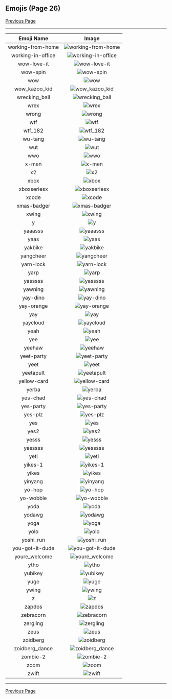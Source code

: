 
  ## Emojis (Page 26)

  [Previous Page](/docs/denverdevs/page-v-0025.md)

  <hr />

  |Emoji Name|Image|
  | :-: | :-: |
  |working-from-home| ![working-from-home](/emojis/denverdevs/working-from-home.png)|
  |working-in-office| ![working-in-office](/emojis/denverdevs/working-in-office.png)|
  |wow-love-it| ![wow-love-it](/emojis/denverdevs/wow-love-it.gif)|
  |wow-spin| ![wow-spin](/emojis/denverdevs/wow-spin.gif)|
  |wow| ![wow](/emojis/denverdevs/wow.jpg)|
  |wow_kazoo_kid| ![wow_kazoo_kid](/emojis/denverdevs/wow_kazoo_kid.gif)|
  |wrecking_ball| ![wrecking_ball](/emojis/denverdevs/wrecking_ball.gif)|
  |wrex| ![wrex](/emojis/denverdevs/wrex.png)|
  |wrong| ![wrong](/emojis/denverdevs/wrong.jpg)|
  |wtf| ![wtf](/emojis/denverdevs/wtf.png)|
  |wtf_182| ![wtf_182](/emojis/denverdevs/wtf_182.gif)|
  |wu-tang| ![wu-tang](/emojis/denverdevs/wu-tang.jpg)|
  |wut| ![wut](/emojis/denverdevs/wut.jpg)|
  |wwo| ![wwo](/emojis/denverdevs/wwo.png)|
  |x-men| ![x-men](/emojis/denverdevs/x-men.png)|
  |x2| ![x2](/emojis/denverdevs/x2.png)|
  |xbox| ![xbox](/emojis/denverdevs/xbox.png)|
  |xboxseriesx| ![xboxseriesx](/emojis/denverdevs/xboxseriesx.png)|
  |xcode| ![xcode](/emojis/denverdevs/xcode.png)|
  |xmas-badger| ![xmas-badger](/emojis/denverdevs/xmas-badger.gif)|
  |xwing| ![xwing](/emojis/denverdevs/xwing.png)|
  |y| ![y](/emojis/denverdevs/y.jpg)|
  |yaaasss| ![yaaasss](/emojis/denverdevs/yaaasss.png)|
  |yaas| ![yaas](/emojis/denverdevs/yaas.gif)|
  |yakbike| ![yakbike](/emojis/denverdevs/yakbike.jpg)|
  |yangcheer| ![yangcheer](/emojis/denverdevs/yangcheer.gif)|
  |yarn-lock| ![yarn-lock](/emojis/denverdevs/yarn-lock.png)|
  |yarp| ![yarp](/emojis/denverdevs/yarp.png)|
  |yasssss| ![yasssss](/emojis/denverdevs/yasssss.gif)|
  |yawning| ![yawning](/emojis/denverdevs/yawning.gif)|
  |yay-dino| ![yay-dino](/emojis/denverdevs/yay-dino.png)|
  |yay-orange| ![yay-orange](/emojis/denverdevs/yay-orange.gif)|
  |yay| ![yay](/emojis/denverdevs/yay.gif)|
  |yaycloud| ![yaycloud](/emojis/denverdevs/yaycloud.png)|
  |yeah| ![yeah](/emojis/denverdevs/yeah.png)|
  |yee| ![yee](/emojis/denverdevs/yee.png)|
  |yeehaw| ![yeehaw](/emojis/denverdevs/yeehaw.gif)|
  |yeet-party| ![yeet-party](/emojis/denverdevs/yeet-party.gif)|
  |yeet| ![yeet](/emojis/denverdevs/yeet.png)|
  |yeetapult| ![yeetapult](/emojis/denverdevs/yeetapult.gif)|
  |yellow-card| ![yellow-card](/emojis/denverdevs/yellow-card.png)|
  |yerba| ![yerba](/emojis/denverdevs/yerba.png)|
  |yes-chad| ![yes-chad](/emojis/denverdevs/yes-chad.png)|
  |yes-party| ![yes-party](/emojis/denverdevs/yes-party.gif)|
  |yes-plz| ![yes-plz](/emojis/denverdevs/yes-plz.png)|
  |yes| ![yes](/emojis/denverdevs/yes.gif)|
  |yes2| ![yes2](/emojis/denverdevs/yes2.gif)|
  |yesss| ![yesss](/emojis/denverdevs/yesss.gif)|
  |yesssss| ![yesssss](/emojis/denverdevs/yesssss.gif)|
  |yeti| ![yeti](/emojis/denverdevs/yeti.jpg)|
  |yikes-1| ![yikes-1](/emojis/denverdevs/yikes-1.png)|
  |yikes| ![yikes](/emojis/denverdevs/yikes.gif)|
  |yinyang| ![yinyang](/emojis/denverdevs/yinyang.jpg)|
  |yo-hop| ![yo-hop](/emojis/denverdevs/yo-hop.gif)|
  |yo-wobble| ![yo-wobble](/emojis/denverdevs/yo-wobble.gif)|
  |yoda| ![yoda](/emojis/denverdevs/yoda.gif)|
  |yodawg| ![yodawg](/emojis/denverdevs/yodawg.png)|
  |yoga| ![yoga](/emojis/denverdevs/yoga.gif)|
  |yolo| ![yolo](/emojis/denverdevs/yolo.jpg)|
  |yoshi_run| ![yoshi_run](/emojis/denverdevs/yoshi_run.gif)|
  |you-got-it-dude| ![you-got-it-dude](/emojis/denverdevs/you-got-it-dude.png)|
  |youre_welcome| ![youre_welcome](/emojis/denverdevs/youre_welcome.png)|
  |ytho| ![ytho](/emojis/denverdevs/ytho.png)|
  |yubikey| ![yubikey](/emojis/denverdevs/yubikey.png)|
  |yuge| ![yuge](/emojis/denverdevs/yuge.png)|
  |ywing| ![ywing](/emojis/denverdevs/ywing.png)|
  |z| ![z](/emojis/denverdevs/z.jpg)|
  |zapdos| ![zapdos](/emojis/denverdevs/zapdos.gif)|
  |zebracorn| ![zebracorn](/emojis/denverdevs/zebracorn.png)|
  |zergling| ![zergling](/emojis/denverdevs/zergling.png)|
  |zeus| ![zeus](/emojis/denverdevs/zeus.png)|
  |zoidberg| ![zoidberg](/emojis/denverdevs/zoidberg.gif)|
  |zoidberg_dance| ![zoidberg_dance](/emojis/denverdevs/zoidberg_dance.gif)|
  |zombie-2| ![zombie-2](/emojis/denverdevs/zombie-2.gif)|
  |zoom| ![zoom](/emojis/denverdevs/zoom.png)|
  |zwift| ![zwift](/emojis/denverdevs/zwift.png)|

  <hr/>
  
  [Previous Page](/docs/denverdevs/page-v-0025.md)